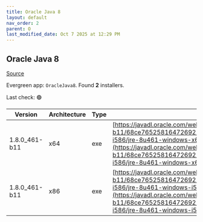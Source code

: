 ```yaml
---
title: Oracle Java 8
layout: default
nav_order: 2
parent: O
last_modified_date: Oct 7 2025 at 12:29 PM
---
```


## Oracle Java 8

[Source](https://www.java.com)

Evergreen app: `OracleJava8`. Found **2** installers.

Last check: 🟢

| Version       | Architecture | Type | URI                                                                                                                                                                                                                                                                                    |
| ------------- | ------------ | ---- | -------------------------------------------------------------------------------------------------------------------------------------------------------------------------------------------------------------------------------------------------------------------------------------- |
| 1.8.0_461-b11 | x64          | exe  | [https://javadl.oracle.com/webapps/download/GetFile/1.8.0_461-b11/68ce765258164726922591683c51982c/windows-i586/jre-8u461-windows-x64.exe](https://javadl.oracle.com/webapps/download/GetFile/1.8.0_461-b11/68ce765258164726922591683c51982c/windows-i586/jre-8u461-windows-x64.exe)   |
| 1.8.0_461-b11 | x86          | exe  | [https://javadl.oracle.com/webapps/download/GetFile/1.8.0_461-b11/68ce765258164726922591683c51982c/windows-i586/jre-8u461-windows-i586.exe](https://javadl.oracle.com/webapps/download/GetFile/1.8.0_461-b11/68ce765258164726922591683c51982c/windows-i586/jre-8u461-windows-i586.exe) |
